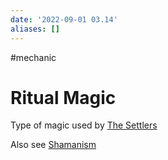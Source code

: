 ```yaml
---
date: '2022-09-01 03.14'
aliases: []
---
```

#mechanic 
# Ritual Magic

Type of magic used by [The Settlers](The%20Settlers.md)

Also see [Shamanism](Shamanism.md)
